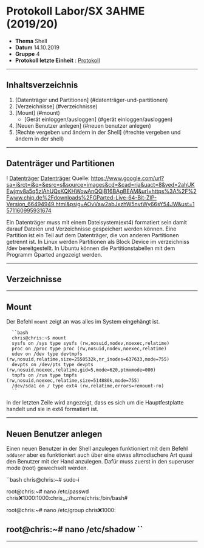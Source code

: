 # Protokoll Labor/SX 3AHME (2019/20)

* **Thema** Shell
* **Datum** 14.10.2019
* **Gruppe** 4
* **Protokoll letzte Einheit** : [Protokoll](https://github.com/HTLMechatronics/m17-3ahme-la1-sx/blob/sebchm17/sebchm17/protokolle/protokolle_2019-09-30sebchm17.md)

--------------------------------------------------------------------------------------------------------------------------------------

## Inhaltsverzeichnis
1. [Datenträger und Partitionen] (#datenträger-und-partitionen)
2. [Verzeichnisse] (#verzeichnisse)
3. [Mount] (#mount)
    * [Gerät einloggen/ausloggen] (#gerät einloggen/ausloggen)
4. [Neuen Benutzer anlegen] (#neuen benutzer anlegen)
5. [Rechte vergeben und ändern in der Shell] (#rechte vergeben und ändern in der shell)







--------------------------------------------------------------------------------------------------------------------------------------

## Datenträger und Partitionen
! [Datenträger] [Datenträger]
Quelle: https://www.google.com/url?sa=i&rct=j&q=&esrc=s&source=images&cd=&cad=rja&uact=8&ved=2ahUKEwjmv8a5q5zlAhUQsKQKHWowAnQQjB16BAgBEAM&url=https%3A%2F%2Fwww.chip.de%2Fdownloads%2FGParted-Live-64-Bit-ZIP-Version_66494949.html&psig=AOvVaw2abJxzhW5nvtWy66sY54JW&ust=1571160995931674

Ein Datenträger muss mit einem Dateisystem(ext4) formatiert sein damit darauf Dateien und Verzeichnisse gespeichert werden können.
Eine Partition ist ein Teil auf dem Datenträger, die von anderen Partitionen getrennt ist.
In Linux werden Partitionen als Block Device im verzeichniss /dev bereitgestellt. In Ubuntu können die Partitionstabellen mit dem Programm Gparted angezeigt werden.

--------------------------------------------------------------------------------------------------------------------------------------

## Verzeichnisse

--------------------------------------------------------------------------------------------------------------------------------------

## Mount 

Der Befehl ``mount`` zeigt an was alles im System eingehängt ist.

      ``bash
      chris@chris:~$ mount
      sysfs on /sys type sysfs (rw,nosuid,nodev,noexec,relatime)
      proc on /proc type proc (rw,nosuid,nodev,noexec,relatime)
      udev on /dev type devtmpfs (rw,nosuid,relatime,size=2550532k,nr_inodes=637633,mode=755)
      devpts on /dev/pts type devpts (rw,nosuid,noexec,relatime,gid=5,mode=620,ptmxmode=000)
      tmpfs on /run type tmpfs (rw,nosuid,noexec,relatime,size=514880k,mode=755)
      /dev/sda1 on / type ext4 (rw,relatime,errors=remount-ro)
      ``

In der letzten Zeile wird angezeigt, dass es sich um die Hauptfestplatte handelt und sie in ext4 formatiert ist.




--------------------------------------------------------------------------------------------------------------------------------------
## Neuen Benutzer anlegen

Einen neuen Benutzer in der Shell anzulegen funktioniert mit dem Befehl ``adduser``  aber es funktioniert auch über eine etwas altmodischere Art quasi den Benutzer mit der Hand anzulegen. Dafür muss zuerst in den superuser mode (root) gewechselt werden.

``bash
chris@chris:~# sudo-i

root@chris:~# nano /etc/passwd
chris:x:1000:1000:chris,,,:/home/chris:/bin/bash#

root@chris:~# nano /etc/group
chris:x:1000:

root@chris:~# nano /etc/shadow
``
--------------------------------------------------------------------------------------------------------------------------------------

























--------------------------------------------------------------------------------------------------------------------------------------
[Protokoll]:https://github.com/HTLMechatronics/m17-3ahme-la1-sx/blob/sebchm17/sebchm17/protokolle/protokolle_2019-09-30sebchm17.md

[Datenträger]:https://www.google.com/url?sa=i&rct=j&q=&esrc=s&source=images&cd=&cad=rja&uact=8&ved=2ahUKEwjmv8a5q5zlAhUQsKQKHWowAnQQjB16BAgBEAM&url=https%3A%2F%2Fwww.chip.de%2Fdownloads%2FGParted-Live-64-Bit-ZIP-Version_66494949.html&psig=AOvVaw2abJxzhW5nvtWy66sY54JW&ust=1571160995931674
